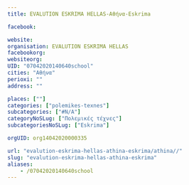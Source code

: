 ```yaml
---
title: EVALUTION ESKRIMA HELLAS-Αθήνα-Eskrima

facebook:

website:
organisation: EVALUTION ESKRIMA HELLAS
facebookorg:
websiteorg:
UID: "07042020140640school"
cities: "Αθήνα"
perioxi: ""
address: ""

places: [""]
categories: ["polemikes-texnes"]
subcategories: ["#N/A"]
categoryNoSLug: ["Πολεμικές τέχνες"]
subcategoriesNoSLug: ["Eskrima"]

orgUID: org14042020000335

url: "evalution-eskrima-hellas-athina-eskrima/athina//"
slug: "evalution-eskrima-hellas-athina-eskrima"
aliases:
    - /07042020140640school
---
```





